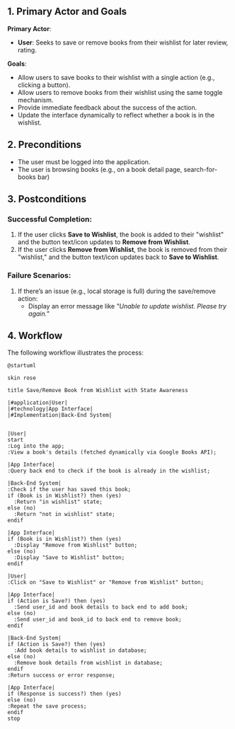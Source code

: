 ## 1. Primary Actor and Goals
**Primary Actor**:
- **User**: Seeks to save or remove books from their wishlist for later review, rating.

**Goals**:
- Allow users to save books to their wishlist with a single action (e.g., clicking a button).
- Allow users to remove books from their wishlist using the same toggle mechanism.
- Provide immediate feedback about the success of the action.
- Update the interface dynamically to reflect whether a book is in the wishlist.

## 2. Preconditions
- The user must be logged into the application.
- The user is browsing books (e.g., on a book detail page, search-for-books bar)

## 3. Postconditions
### **Successful Completion**:
1. If the user clicks **Save to Wishlist**, the book is added to their "wishlist" and the button text/icon updates to **Remove from Wishlist**.
2. If the user clicks **Remove from Wishlist**, the book is removed from their "wishlist," and the button text/icon updates back to **Save to Wishlist**.

### **Failure Scenarios**:
1. If there’s an issue (e.g., local storage is full) during the save/remove action:
    - Display an error message like _"Unable to update wishlist. Please try again."_

## 4. Workflow
The following workflow illustrates the process:
``` plantuml
@startuml

skin rose

title Save/Remove Book from Wishlist with State Awareness

|#application|User|
|#technology|App Interface|
|#Implementation|Back-End System|


|User|
start
:Log into the app;
:View a book's details (fetched dynamically via Google Books API);

|App Interface|
:Query back end to check if the book is already in the wishlist;

|Back-End System|
:Check if the user has saved this book;
if (Book is in Wishlist?) then (yes)
  :Return "in wishlist" state;
else (no)
  :Return "not in wishlist" state;
endif

|App Interface|
if (Book is in Wishlist?) then (yes)
  :Display "Remove from Wishlist" button;
else (no)
  :Display "Save to Wishlist" button;
endif

|User|
:Click on "Save to Wishlist" or "Remove from Wishlist" button;

|App Interface|
if (Action is Save?) then (yes)
  :Send user_id and book details to back end to add book;
else (no)
  :Send user_id and book_id to back end to remove book;
endif

|Back-End System|
if (Action is Save?) then (yes)
  :Add book details to wishlist in database;
else (no)
  :Remove book details from wishlist in database;
endif
:Return success or error response;

|App Interface|
if (Response is success?) then (yes)
else (no)
:Repeat the save process;
endif  
stop
```
